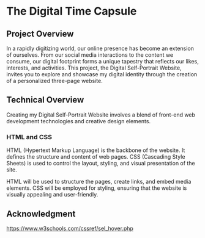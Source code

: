 # The Digital Time Capsule

## Project Overview

In a rapidly digitizing world, our online presence has become an extension of ourselves. From our social media interactions to the content we consume, our digital footprint forms a unique tapestry that reflects our likes, interests, and activities. This project, the Digital Self-Portrait Website, invites you to explore and showcase my digital identity through the creation of a personalized three-page website.


## Technical Overview

Creating my Digital Self-Portrait Website involves a blend of front-end web development technologies and creative design elements. 

### HTML and CSS
HTML (Hypertext Markup Language) is the backbone of the website. It defines the structure and content of web pages. CSS (Cascading Style Sheets) is used to control the layout, styling, and visual presentation of the site.

HTML will be used to structure the pages, create links, and embed media elements. CSS will be employed for styling, ensuring that the website is visually appealing and user-friendly.

## Acknowledgment

https://www.w3schools.com/cssref/sel_hover.php
